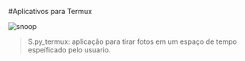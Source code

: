 #Aplicativos para Termux

![snoop](https://i.pinimg.com/originals/4b/64/4c/4b644c92818b18ace80b6ad326569a16.jpg)

>S.py_termux: aplicação para tirar fotos em um espaço de tempo espeíficado pelo usuario. 


